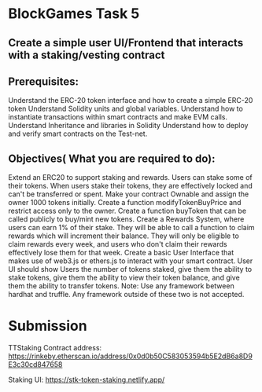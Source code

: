 # BlockGames Task 5
## Create a simple user UI/Frontend that interacts with a staking/vesting contract

## Prerequisites:

  Understand the ERC-20 token interface and how to create a simple ERC-20 token
  Understand Solidity units and global variables.
  Understand how to instantiate transactions within smart contracts and make EVM calls.
  Understand Inheritance and libraries in Solidity
  Understand how to deploy and verify smart contracts on the Test-net.
 

## Objectives( What you are required to do):

Extend an ERC20 to support staking and rewards. Users can stake some of their tokens. When users stake their tokens, they are effectively locked and can't be transferred or spent.
Make your contract Ownable and assign the owner 1000 tokens initially. Create a function modifyTokenBuyPrice and restrict access only to the owner.
Create a function buyToken that can be called publicly to buy/mint new tokens.
Create a Rewards System, where users can earn 1% of their stake. They will be able to call a function to claim rewards which will increment their balance. They will only be eligible to claim rewards every week, and users who don't claim their rewards effectively lose them for that week.
Create a basic User Interface that makes use of web3.js or ethers.js to interact with your smart contract. User UI should show Users the number of tokens staked, give them the ability to stake tokens, give them the ability to view their token balance, and give them the ability to transfer tokens.
Note: Use any framework between hardhat and truffle. Any framework outside of these two is not accepted.

# Submission
TTStaking Contract address: https://rinkeby.etherscan.io/address/0x0d0b50C583053594b5E2dB6a8D9E3c30cd847658

Staking UI: https://stk-token-staking.netlify.app/
